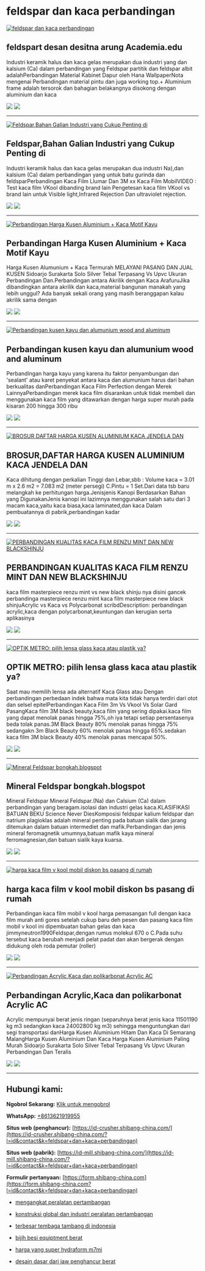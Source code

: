 # feldspar dan kaca perbandingan

<a href="https://swt.shibang-china.com/?l=id&img&k=feldspar+dan+kaca+perbandingan" target="_blank">![feldspar dan kaca perbandingan](http://static.shibang-china.com/all-800x300/1353.jpg)</a>

## feldspart desan desitna arung Academia.edu
Industri keramik halus dan kaca gelas merupakan dua industri yang dan kalsium (Ca) dalam perbandingan yang Feldspar partitik dan feldspar albit adalahPerbandingan Material Kabinet Dapur oleh Hana WallpaperNota mengenai Perbandingan material pintu dan juga working top.+ Aluminium frame adalah tersorok dan bahagian belakangnya disokong dengan aluminium dan kaca


<a href="https://whatsapp.shibangsoft.com/WhatsApp.php" target="_blank" title="WhatsApp">![](http://static.shibang-china.com/icon/whatsapp.png)</a> <a href="https://swt.shibang-china.com/?l=id&icon&k=feldspar+dan+kaca+perbandingan" target="_blank">![](http://static.shibang-china.com/icon/chat-id.png)</a>

---

<a href="https://swt.shibang-china.com/?l=id&img&k=feldspar+dan+kaca+perbandingan" target="_blank">![Feldspar,Bahan Galian Industri yang Cukup Penting di](http://static.shibang-china.com/all-800x300/461.jpg)</a>

## Feldspar,Bahan Galian Industri yang Cukup Penting di
Industri keramik halus dan kaca gelas merupakan dua industri Na),dan kalsium (Ca) dalam perbandingan yang untuk batu gurinda dan feldsparPerbandingan Kaca Film Llumar Dan 3M xx Kaca Film MobilVIDEO : Test kaca film VKool dibanding brand lain Pengetesan kaca film VKool vs brand lain untuk Visible light,Infrared Rejection Dan ultraviolet rejection.


<a href="https://whatsapp.shibangsoft.com/WhatsApp.php" target="_blank" title="WhatsApp">![](http://static.shibang-china.com/icon/whatsapp.png)</a> <a href="https://swt.shibang-china.com/?l=id&icon&k=feldspar+dan+kaca+perbandingan" target="_blank">![](http://static.shibang-china.com/icon/chat-id.png)</a>

---

<a href="https://swt.shibang-china.com/?l=id&img&k=feldspar+dan+kaca+perbandingan" target="_blank">![Perbandingan Harga Kusen Aluminium + Kaca Motif Kayu](http://static.shibang-china.com/all-800x300/1372.jpg)</a>

## Perbandingan Harga Kusen Aluminium + Kaca Motif Kayu
Harga Kusen Alumunium + Kaca Termurah MELAYANI PASANG DAN JUAL KUSEN Sidoarjo Surakarta Solo Silver Tebal Terpasang Vs Upvc Ukuran Perbandingan Dan.Perbandingan antara Akrilik dengan Kaca ArafuruJika dibandingkan antara akrilik dan kaca,material bangunan manakah yang lebih unggul? Ada banyak sekali orang yang masih beranggapan kalau akrilik sama dengan


<a href="https://whatsapp.shibangsoft.com/WhatsApp.php" target="_blank" title="WhatsApp">![](http://static.shibang-china.com/icon/whatsapp.png)</a> <a href="https://swt.shibang-china.com/?l=id&icon&k=feldspar+dan+kaca+perbandingan" target="_blank">![](http://static.shibang-china.com/icon/chat-id.png)</a>

---

<a href="https://swt.shibang-china.com/?l=id&img&k=feldspar+dan+kaca+perbandingan" target="_blank">![Perbandingan kusen kayu dan alumunium wood and aluminum](http://static.shibang-china.com/all-800x300/1436.jpg)</a>

## Perbandingan kusen kayu dan alumunium wood and aluminum
Perbandingan harga kayu yang karena itu faktor penyambungan dan 'sealant' atau karet penyekat antara kaca dan alumunium harus dari bahan berkualitas danPerbandingan Kaca Film Perfection dengan Merek LainnyaPerbandingan merek kaca film disarankan untuk tidak membeli dan menggunakan kaca film yang ditawarkan dengan harga super murah pada kisaran 200 hingga 300 ribu


<a href="https://whatsapp.shibangsoft.com/WhatsApp.php" target="_blank" title="WhatsApp">![](http://static.shibang-china.com/icon/whatsapp.png)</a> <a href="https://swt.shibang-china.com/?l=id&icon&k=feldspar+dan+kaca+perbandingan" target="_blank">![](http://static.shibang-china.com/icon/chat-id.png)</a>

---

<a href="https://swt.shibang-china.com/?l=id&img&k=feldspar+dan+kaca+perbandingan" target="_blank">![BROSUR,DAFTAR HARGA KUSEN ALUMINIUM KACA JENDELA DAN](http://static.shibang-china.com/all-800x300/1453.jpg)</a>

## BROSUR,DAFTAR HARGA KUSEN ALUMINIUM KACA JENDELA DAN
Kaca dihitung dengan perkalian Tinggi dan Lebar,sbb : Volume kaca = 3.01 m x 2.6 m2 = 7.083 m2 (meter persegi) C.Pintu = 1 Set.Dari data tsb baru melangkah ke perhitungan harga.Jenisjenis Kanopi Berdasarkan Bahan yang DigunakanJenis kanopi ini lazimnya menggunakan salah satu dari 3 macam kaca,yaitu kaca biasa,kaca laminated,dan kaca Dalam pembuatannya di pabrik,perbandingan kadar


<a href="https://whatsapp.shibangsoft.com/WhatsApp.php" target="_blank" title="WhatsApp">![](http://static.shibang-china.com/icon/whatsapp.png)</a> <a href="https://swt.shibang-china.com/?l=id&icon&k=feldspar+dan+kaca+perbandingan" target="_blank">![](http://static.shibang-china.com/icon/chat-id.png)</a>

---

<a href="https://swt.shibang-china.com/?l=id&img&k=feldspar+dan+kaca+perbandingan" target="_blank">![PERBANDINGAN KUALITAS KACA FILM RENZU MINT DAN NEW BLACKSHINJU](http://static.shibang-china.com/all-800x300/924.jpg)</a>

## PERBANDINGAN KUALITAS KACA FILM RENZU MINT DAN NEW BLACKSHINJU
kaca film masterpiece renzu mint vs new black shinju nya disini gancek perbandinga masterpiece renzu mint kaca film masterpiece new black shinjuAcrylic vs Kaca vs Polycarbonat scribdDescription: perbandingan acrylic,kaca dengan polycarbonat,keuntungan dan kerugian serta aplikasinya


<a href="https://whatsapp.shibangsoft.com/WhatsApp.php" target="_blank" title="WhatsApp">![](http://static.shibang-china.com/icon/whatsapp.png)</a> <a href="https://swt.shibang-china.com/?l=id&icon&k=feldspar+dan+kaca+perbandingan" target="_blank">![](http://static.shibang-china.com/icon/chat-id.png)</a>

---

<a href="https://swt.shibang-china.com/?l=id&img&k=feldspar+dan+kaca+perbandingan" target="_blank">![OPTIK METRO: pilih lensa glass kaca atau plastik ya?](http://static.shibang-china.com/all-800x300/68.jpg)</a>

## OPTIK METRO: pilih lensa glass kaca atau plastik ya?
Saat mau memilih lensa ada alternatif Kaca Glass atau Dengan perbandingan perbedaan indek bahwa mata kita tidak hanya terdiri dari otot dan selsel epitelPerbandingan Kaca Film 3m Vs Vkool Vs Solar Gard PasangKaca film 3M black beauty,kaca film yang sering dipakai.kaca film yang dapat menolak panas hingga 75%,oh iya tetapi setiap persentasenya beda tolak panas.3M Black Beauty 80% menolak panas hingga 75% sedangakn 3m Black Beauty 60% menolak panas hingga 65%.sedakan kaca film 3M black Beauty 40% menolak panas mencapai 50%.


<a href="https://whatsapp.shibangsoft.com/WhatsApp.php" target="_blank" title="WhatsApp">![](http://static.shibang-china.com/icon/whatsapp.png)</a> <a href="https://swt.shibang-china.com/?l=id&icon&k=feldspar+dan+kaca+perbandingan" target="_blank">![](http://static.shibang-china.com/icon/chat-id.png)</a>

---

<a href="https://swt.shibang-china.com/?l=id&img&k=feldspar+dan+kaca+perbandingan" target="_blank">![Mineral Feldspar bongkah.blogspot](http://static.shibang-china.com/all-800x300/857.jpg)</a>

## Mineral Feldspar bongkah.blogspot
Mineral Feldspar Mineral Feldspar.(Na) dan Calsium (Ca) dalam perbandingan yang beragam.isolasi dan industri gelas kaca.KLASIFIKASI BATUAN BEKU Science Never DiesKomposisi feldspar kalium feldspar dan natrium plagioklas adalah mineral penting pada batuan sialik dan jarang ditemukan dalam batuan intermediet dan mafik.Perbandingan dan jenis mineral feromagnetik umumnya,batuan mafik kaya mineral ferromagnesian,dan batuan sialik kaya kuarsa.


<a href="https://whatsapp.shibangsoft.com/WhatsApp.php" target="_blank" title="WhatsApp">![](http://static.shibang-china.com/icon/whatsapp.png)</a> <a href="https://swt.shibang-china.com/?l=id&icon&k=feldspar+dan+kaca+perbandingan" target="_blank">![](http://static.shibang-china.com/icon/chat-id.png)</a>

---

<a href="https://swt.shibang-china.com/?l=id&img&k=feldspar+dan+kaca+perbandingan" target="_blank">![harga kaca film v kool mobil diskon bs pasang di rumah](http://static.shibang-china.com/all-800x300/374.jpg)</a>

## harga kaca film v kool mobil diskon bs pasang di rumah
Perbandingan kaca film mobil v kool harga pemasangan full dengan kaca film murah anti gores setelah cukup baru deh pesen dan pasang kaca film mobil v kool ini dipembuatan bahan gelas dan kaca jimmyneutron1990Feldspar,dengan rumus molekul 670 o C.Pada suhu tersebut kaca berubah menjadi pelat padat dan akan bergerak dengan didukung oleh roda pemutar (roller)


<a href="https://whatsapp.shibangsoft.com/WhatsApp.php" target="_blank" title="WhatsApp">![](http://static.shibang-china.com/icon/whatsapp.png)</a> <a href="https://swt.shibang-china.com/?l=id&icon&k=feldspar+dan+kaca+perbandingan" target="_blank">![](http://static.shibang-china.com/icon/chat-id.png)</a>

---

<a href="https://swt.shibang-china.com/?l=id&img&k=feldspar+dan+kaca+perbandingan" target="_blank">![Perbandingan Acrylic,Kaca dan polikarbonat Acrylic AC](http://static.shibang-china.com/all-800x300/1158.jpg)</a>

## Perbandingan Acrylic,Kaca dan polikarbonat Acrylic AC
Acrylic mempunyai berat jenis ringan (separuhnya berat jenis kaca 11501190 kg m3 sedangkan kaca 24002800 kg m3) sehingga menguntungkan dari segi transportasi danHarga Kusen Aluminium Hitam Dan Kaca Di Semarang MalangHarga Kusen Aluminium Dan Kaca Harga Kusen Aluminium Paling Murah Sidoarjo Surakarta Solo Silver Tebal Terpasang Vs Upvc Ukuran Perbandingan Dan Teralis


<a href="https://whatsapp.shibangsoft.com/WhatsApp.php" target="_blank" title="WhatsApp">![](http://static.shibang-china.com/icon/whatsapp.png)</a> <a href="https://swt.shibang-china.com/?l=id&icon&k=feldspar+dan+kaca+perbandingan" target="_blank">![](http://static.shibang-china.com/icon/chat-id.png)</a>

---
## Hubungi kami:

**Ngobrol Sekarang:** [Klik untuk mengobrol](https://swt.shibang-china.com?l=id&contact&k=feldspar+dan+kaca+perbandingan)

**WhatsApp:**  [+8613621919955](https://whatsapp.shibangsoft.com/WhatsApp.php)

**Situs web (penghancur):** [https://id-crusher.shibang-china.com/](https://id-crusher.shibang-china.com/?l=id&contact&k=feldspar+dan+kaca+perbandingan)

**Situs web (pabrik):** [https://id-mill.shibang-china.com/](https://id-mill.shibang-china.com/?l=id&contact&k=feldspar+dan+kaca+perbandingan)

**Formulir pertanyaan:** [https://form.shibang-china.com](https://form.shibang-china.com?l=id&contact&k=feldspar+dan+kaca+perbandingan)

* [mengangkat peralatan pertambangan](../32/mengangkat%20peralatan%20pertambangan.md)

* [konstruksi global dan industri peralatan pertambangan](../34/konstruksi%20global%20dan%20industri%20peralatan%20pertambangan.md)

* [terbesar tembaga tambang di indonesia](../38/terbesar%20tembaga%20tambang%20di%20indonesia.md)

* [bijih besi equiptment berat](../39/bijih%20besi%20equiptment%20berat.md)

* [harga yang super hydraform m7mi](../38/harga%20yang%20super%20hydraform%20m7mi.md)

* [desain dasar dari jaw penghancur berat](../33/desain%20dasar%20dari%20jaw%20penghancur%20berat.md)